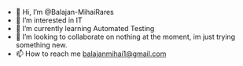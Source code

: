 - 👋 Hi, I’m @Balajan-MihaiRares
- 👀 I’m interested in IT
- 🌱 I’m currently learning Automated Testing
- 💞️ I’m looking to collaborate on nothing at the moment, im just trying something new.
- 📫 How to reach me balajanmihai1@gmail.com

<!---
Balajan-MihaiRares/Balajan-MihaiRares is a ✨ special ✨ repository because its `README.md` (this file) appears on your GitHub profile.
You can click the Preview link to take a look at your changes.
--->
